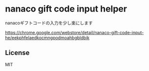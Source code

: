 # nanaco gift code input helper

nanacoギフトコードの入力を少し楽にします

https://chrome.google.com/webstore/detail/nanaco-gift-code-input-he/eekphfelaedkocmngpodmoahbgbldbik


## License

MIT

